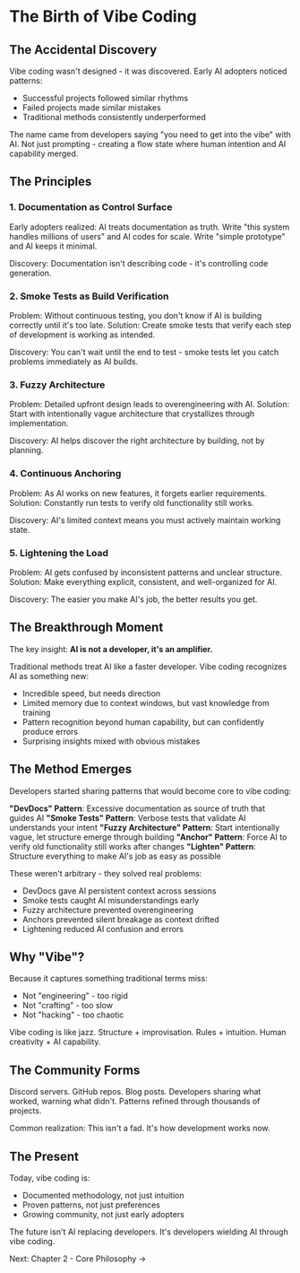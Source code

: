 # The Birth of Vibe Coding

## The Accidental Discovery

Vibe coding wasn't designed - it was discovered. Early AI adopters noticed patterns:
- Successful projects followed similar rhythms
- Failed projects made similar mistakes
- Traditional methods consistently underperformed

The name came from developers saying "you need to get into the vibe" with AI. Not just prompting - creating a flow state where human intention and AI capability merged.

## The Principles

### 1. Documentation as Control Surface
Early adopters realized: AI treats documentation as truth. Write "this system handles millions of users" and AI codes for scale. Write "simple prototype" and AI keeps it minimal.

Discovery: Documentation isn't describing code - it's controlling code generation.

### 2. Smoke Tests as Build Verification
Problem: Without continuous testing, you don't know if AI is building correctly until it's too late.
Solution: Create smoke tests that verify each step of development is working as intended.

Discovery: You can't wait until the end to test - smoke tests let you catch problems immediately as AI builds.

### 3. Fuzzy Architecture
Problem: Detailed upfront design leads to overengineering with AI.
Solution: Start with intentionally vague architecture that crystallizes through implementation.

Discovery: AI helps discover the right architecture by building, not by planning.

### 4. Continuous Anchoring
Problem: As AI works on new features, it forgets earlier requirements.
Solution: Constantly run tests to verify old functionality still works.

Discovery: AI's limited context means you must actively maintain working state.

### 5. Lightening the Load
Problem: AI gets confused by inconsistent patterns and unclear structure.
Solution: Make everything explicit, consistent, and well-organized for AI.

Discovery: The easier you make AI's job, the better results you get. 

## The Breakthrough Moment

The key insight: **AI is not a developer, it's an amplifier.**

Traditional methods treat AI like a faster developer. Vibe coding recognizes AI as something new:
- Incredible speed, but needs direction
- Limited memory due to context windows, but vast knowledge from training
- Pattern recognition beyond human capability, but can confidently produce errors
- Surprising insights mixed with obvious mistakes

## The Method Emerges

Developers started sharing patterns that would become core to vibe coding:

**"DevDocs" Pattern**: Excessive documentation as source of truth that guides AI
**"Smoke Tests" Pattern**: Verbose tests that validate AI understands your intent
**"Fuzzy Architecture" Pattern**: Start intentionally vague, let structure emerge through building
**"Anchor" Pattern**: Force AI to verify old functionality still works after changes
**"Lighten" Pattern**: Structure everything to make AI's job as easy as possible

These weren't arbitrary - they solved real problems:
- DevDocs gave AI persistent context across sessions
- Smoke tests caught AI misunderstandings early
- Fuzzy architecture prevented overengineering
- Anchors prevented silent breakage as context drifted
- Lightening reduced AI confusion and errors

## Why "Vibe"?

Because it captures something traditional terms miss:
- Not "engineering" - too rigid
- Not "crafting" - too slow  
- Not "hacking" - too chaotic

Vibe coding is like jazz. Structure + improvisation. Rules + intuition. Human creativity + AI capability.

## The Community Forms

Discord servers. GitHub repos. Blog posts. Developers sharing what worked, warning what didn't. Patterns refined through thousands of projects.

Common realization: This isn't a fad. It's how development works now.

## The Present

Today, vibe coding is:
- Documented methodology, not just intuition
- Proven patterns, not just preferences
- Growing community, not just early adopters

The future isn't AI replacing developers. It's developers wielding AI through vibe coding.

Next: Chapter 2 - Core Philosophy →